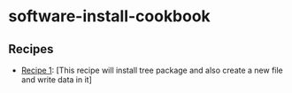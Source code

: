 # software-install-cookbook

## Recipes

- [Recipe 1](/software-install-cookbook/recipes/software-recipe.rb): [This recipe will install tree package and also create a new file and write data in it]


